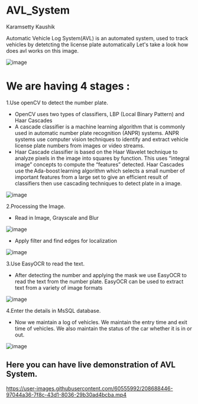 # AVL_System
Karamsetty Kaushik

Automatic Vehicle Log System(AVL) is an automated system, used to track vehicles by detetcting the license plate automatically
Let's take a look how does avl works on this image.

![image](https://user-images.githubusercontent.com/60555992/208691000-46cee17d-2ab1-44c5-adc3-e5aed14f8819.png)


# We are having 4 stages :

1.Use openCV to detect the number plate.
 - OpenCV uses two types of classifiers, LBP (Local Binary Pattern) and Haar Cascades
 - A cascade classifier is a machine learning algorithm that is commonly used in automatic number plate recognition (ANPR) systems. ANPR systems use computer vision        techniques to identify and extract vehicle license plate numbers from images or video streams.
 - Haar Cascade classifier is based on the Haar Wavelet technique to analyze pixels in the image into squares by function. This uses “integral image” concepts to   compute    the “features” detected. Haar Cascades use the Ada-boost learning algorithm which selects a small number of important features from a large set to give an efficient      result of classifiers then use cascading techniques to detect plate in a image.

![image](https://user-images.githubusercontent.com/60555992/208689576-e8267290-eb4a-4075-a68e-925e524d0f59.png)


2.Processing the Image.
 - Read in Image, Grayscale and Blur

![image](https://user-images.githubusercontent.com/60555992/208690212-d895b544-ce00-4d68-9cd3-8f96ac9829c9.png)


 - Apply filter and find edges for localization

![image](https://user-images.githubusercontent.com/60555992/208690128-437ffc15-9f4b-4c91-b29e-7a78b78441fd.png)


3.Use EasyOCR to read the text.
 - After detecting the number and applying the mask we use EasyOCR to read the text from the number plate. EasyOCR can be used to extract text from a variety of image      formats 

![image](https://user-images.githubusercontent.com/60555992/208690487-1a5cae01-7971-4da5-9774-73466e4cb13c.png)


4.Enter the details in MsSQL database.
 - Now we maintain a log of vehicles. We maintain the entry time and exit time of vehicles. We also maintain the status of the car whether it is in or out.

![image](https://user-images.githubusercontent.com/60555992/208690552-6ed2b4f2-1973-4a26-a2ca-8b2295c5b55f.png)


## Here you can have live demonstration of AVL System.
https://user-images.githubusercontent.com/60555992/208688446-97044a36-7f8c-43d1-8036-29b30ad4bcba.mp4
